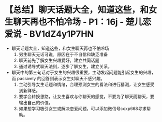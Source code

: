 # 【总结】聊天话题大全，知道这些，和女生聊天再也不怕冷场 - P1：16j - 楚儿恋爱说 - BV1dZ4y1P7HN

-   聊天话题大全，知道这些，和女生聊天再也不怕冷场
    1.  男生聊天无话可说，原因在于不自信和缺乏准备
    2.  聊天前先了解女生兴趣爱好，建立共同话题
    3.  通过诱导式聊天法则，逐步了解女生，建立关系。
-   聊天中的第三句话对于女生的兴趣很重要，主动发起问题能引起女生的兴趣，而 passively 的回答则表示女生对聊天不感兴趣。
    1.  主动引导女生话题和情绪，合理预测女生的看法和进行猜测，让女生感受到新鲜感。
    2.  要学会转换思路，让女生喜欢与你聊天的感觉，不要为了聊天而聊天，要输出自己的价值。
    3.  如果想学习吸引女生或解决恋爱问题，可以添加微信号ccxp668寻求帮助。